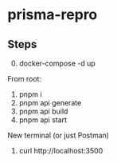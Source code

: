 # prisma-repro

## Steps

0) docker-compose -d up

From root:
1) pnpm i
2) pnpm api generate
3) pnpm api build
4) pnpm api start

New terminal (or just Postman)
1) curl http://localhost:3500


